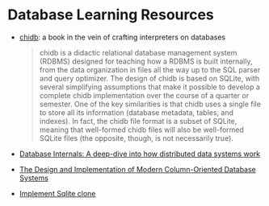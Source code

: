 # Database Learning Resources

* [chidb](http://chi.cs.uchicago.edu/chidb/index.html): a book in the vein of crafting interpreters on databases
   > 
   > chidb is a didactic relational database management system (RDBMS) designed for teaching how a RDBMS is built internally, from the data organization in files all the way up to the SQL parser and query optimizer.
   > The design of chidb is based on SQLite, with several simplifying assumptions that make it possible to develop a complete chidb implementation over the course of a quarter or semester.
   > One of the key similarities is that chidb uses a single file to store all its information (database metadata, tables, and indexes).
   > In fact, the chidb file format is a subset of SQLite, meaning that well-formed chidb files will also be well-formed SQLite files (the opposite, though, is not necessarily true).

* [Database Internals: A deep-dive into how distributed data systems work](https://www.goodreads.com/book/show/44647144-database-internals)
* [The Design and Implementation of Modern Column-Oriented Database Systems](../_assets/design-implementation-modern-column-oriented-databases.pdf)
* [Implement Sqlite clone](https://cstack.github.io/db_tutorial/)
